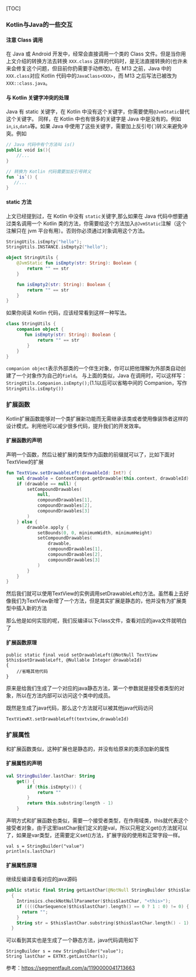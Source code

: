 [TOC]



### Kotlin与Java的一些交互

#### 注意 Class 调用

在 Java 或 Android 开发中，经常会直接调用一个类的 Class 文件。但是当你用上文介绍的转换方法去转换 `XXX.class` 这样的代码时，是无法直接转换的(也许未来会修复这个问题，但目前你扔需要手动修改)。在 M13 之前，Java 中的`XXX.class`对应 Kotlin 代码中的`JavaClass<XXX>`，而 M13 之后写法已被改为`XXX::class.java`。



#### 与 Kotlin 关键字冲突的处理

Java 有 static 关键字，在 Kotlin 中没有这个关键字，你需要使用`@JvmStatic`替代这个关键字。
同样，在 Kotlin 中也有很多的关键字是 Java 中是没有的。例如 `in`,`is`,`data`等。如果 Java 中使用了这些关键字，需要加上反引号(`)转义来避免冲突。例如

```kotlin
// Java 代码中有个方法叫 is()
public void is(){
    //...
}

// 转换为 Kotlin 代码需要加反引号转义
fun `is`() {
   //...
}
```



#### static 方法

上文已经提到过，在 Kotlin 中没有 `static`关键字,那么如果在 Java 代码中想要通过类名调用一个 Kotlin 类的方法，你需要给这个方法加入`@JvmStatic`注解（这个注解只在 jvm 平台有用）。否则你必须通过对象调用这个方法。

```kotlin
StringUtils.isEmpty("hello");  
StringUtils.INSTANCE.isEmpty2("hello");

object StringUtils {
    @JvmStatic fun isEmpty(str: String): Boolean {
        return "" == str
    }

    fun isEmpty2(str: String): Boolean {
        return "" == str
    }
}
```

如果你阅读 Kotlin 代码，应该经常看到这样一种写法。

```kotlin
class StringUtils {
    companion object {
       fun isEmpty(str: String): Boolean {
            return "" == str
        }
    }
}
```

`companion object`表示外部类的一个伴生对象，你可以把他理解为外部类自动创建了一个对象作为自己的`field`。
与上面的类似，Java 在调用时，可以这样写：`StringUtils.Companion.isEmpty();`(1.1以后可以省略中间的 Companion，写作 `StringUtils.isEmpty())`



### 扩展函数

Kotlin扩展函数能够对⼀个类扩展新功能⽽⽆需继承该类或者使⽤像装饰者这样的设计模式。利用他可以减少很多代码，提升我们的开发效率。

#### 扩展函数的声明

声明⼀个函数，然后让被扩展的类型作为函数的前缀就可以了，比如下面对TextView的扩展

```kotlin
fun TextView.setDrawableLeft(drawableId: Int?) {
    val drawable = ContextCompat.getDrawable(this.context, drawableId)
    if (drawable == null) {
        setCompoundDrawables(
            null,
            compoundDrawables[1],
            compoundDrawables[2],
            compoundDrawables[3]
        )
    } else {
        drawable.apply {
            setBounds(0, 0, minimumWidth, minimumHeight)
            setCompoundDrawables(
                drawable,
                compoundDrawables[1],
                compoundDrawables[2],
                compoundDrawables[3]
            )
        }
    }
}
```

然后我们就可以使用TextView的实例调用setDrawableLeft()方法。虽然看上去好像我们为TextView新增了一个方法，但是其实扩展是静态的，他并没有为扩展类型中插入新的方法

那么他是如何实现的呢，我们反编译以下class文件，查看对应的java文件就明白了

#### 扩展函数原理

```less
public static final void setDrawableLeft(@NotNull TextView $this$setDrawableLeft, @Nullable Integer drawableId)
{
    //省略其他代码
}
```

原来是给我们生成了一个对应的java静态方法，第一个参数就是接受者类型的对象，所以在方法内部可以访问这个类中的成员。

既然是生成了java代码，那么这个方法就可以被其他java代码访问

```reasonml
TextViewKt.setDrawableLeft(textview,drawableId)
```

### 扩展属性

和扩展函数类似，这种扩展也是静态的，并没有给原来的类添加新的属性

#### 扩展属性的声明

```kotlin
val StringBuilder.lastChar: String
    get() {
        if (this.isEmpty()) {
            return ""
        }
        return this.substring(length - 1)
    }
```

声明方式和扩展函数也类似，需要一个接受者类型，在作用域类，this就代表这个接受者对象，由于这里lastChar我们定义的是val，所以只用定义get()方法就可以了，如果是var类型，还需要定义set()方法，扩展字段的使用和正常字段一样。

```isbl
val s = StringBuilder("value")
println(s.lastChar)
```

#### 扩展属性原理

继续反编译查看对应的java源码

```kotlin
public static final String getLastChar(@NotNull StringBuilder $this$lastChar)
  {
    Intrinsics.checkNotNullParameter($this$lastChar, "<this>");
    if ((((CharSequence)$this$lastChar).length() == 0 ? 1 : 0) != 0) {
      return "";
    }
    String str = $this$lastChar.substring($this$lastChar.length() - 1);Intrinsics.checkNotNullExpressionValue(str, "this.substring(length - 1)");return str;
  }
```

可以看到其实也是生成了一个静态方法，java代码调用如下

```reasonml
StringBuilder s = new StringBuilder("value");
String lastChar = EXTKt.getLastChar(s);
```

参考：https://segmentfault.com/a/1190000041713663